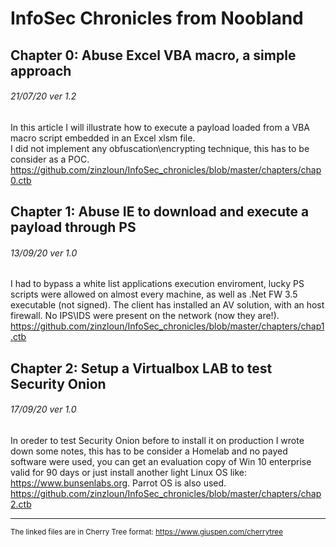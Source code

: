 # InfoSec Chronicles from Noobland
## Chapter 0: Abuse Excel VBA macro, a simple approach
###### 21/07/20 ver 1.2
In this article I will illustrate how to execute a payload loaded from a VBA macro script embedded in an Excel xlsm file.<br>
I did not implement any obfuscation\encrypting technique, this has to be consider as a POC.<br>
https://github.com/zinzloun/InfoSec_chronicles/blob/master/chapters/chap0.ctb

## Chapter 1: Abuse IE to download and execute a payload through PS
###### 13/09/20 ver 1.0
I had to bypass a white list applications execution enviroment, lucky PS scripts were allowed on almost every machine, as well as .Net FW 3.5 executable (not signed).
The client has installed an AV solution, with an host firewall. No IPS\IDS were present on the network (now they are!).<br>
https://github.com/zinzloun/InfoSec_chronicles/blob/master/chapters/chap1.ctb

## Chapter 2: Setup a Virtualbox LAB to test Security Onion
###### 17/09/20 ver 1.0
In oreder to test Security Onion before to install it on production I wrote down some notes, this has to be consider a Homelab and no payed software were used, you can get an evaluation copy of Win 10 enterprise valid for 90 days or just install another light Linux OS like: https://www.bunsenlabs.org. Parrot OS is also used.<br>
https://github.com/zinzloun/InfoSec_chronicles/blob/master/chapters/chap2.ctb
<!--
## Chapter 3: Download an encrypted RS and execute in memory (code in VB.net)
###### 21/09/20 ver 1.0
* The victim
	* Fully patched Win10 pro edition, FW is enabled and managed by the AV software
 	* Download the encoded payload as string through HTTPS
 	* Load the binary in memory and execute it
 
* On the other side (attacker)
 	* Host an encoded (Base64) reverse shell that implements SSLstream (TLS 1.2 as encryption protocol)
 	* Stunnel wait for incoming encrypted connections
 	* Got a shell without AV detection
-->
<hr>

<sub>The linked files are in Cherry Tree format: https://www.giuspen.com/cherrytree</sub>
	

 

